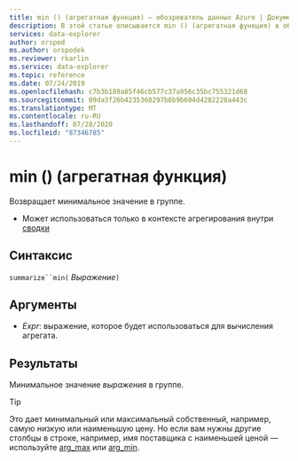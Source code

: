```yaml
---
title: min () (агрегатная функция) — обозреватель данных Azure | Документация Майкрософт
description: В этой статье описывается min () (агрегатная функция) в обозреватель данных Azure.
services: data-explorer
author: orspod
ms.author: orspodek
ms.reviewer: rkarlin
ms.service: data-explorer
ms.topic: reference
ms.date: 07/24/2019
ms.openlocfilehash: c7b3b189a85f46cb577c37a956c35bc755321d68
ms.sourcegitcommit: 09da3f26b4235368297b8b9b604d4282228a443c
ms.translationtype: MT
ms.contentlocale: ru-RU
ms.lasthandoff: 07/28/2020
ms.locfileid: "87346785"
---
```

# <a name="min-aggregation-function"></a>min () (агрегатная функция)

Возвращает минимальное значение в группе. 

* Может использоваться только в контексте агрегирования внутри [сводки](summarizeoperator.md)

## <a name="syntax"></a>Синтаксис

`summarize``min(` *Выражение*`)`

## <a name="arguments"></a>Аргументы

* *Expr*: выражение, которое будет использоваться для вычисления агрегата. 

## <a name="returns"></a>Результаты

Минимальное значение *выражения* в группе.
 
> [!TIP]
> Это дает минимальный или максимальный собственный, например, самую низкую или наименьшую цену. Но если вам нужны другие столбцы в строке, например, имя поставщика с наименьшей ценой — используйте [arg_max](arg-max-aggfunction.md) или [arg_min](arg-min-aggfunction.md).